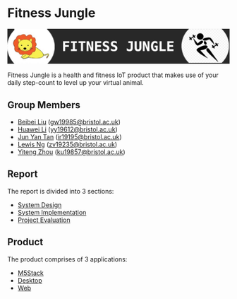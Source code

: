 # Fitness Jungle

![Logo](Portfolio/Images/logo.jpg)

Fitness Jungle is a health and fitness IoT product that makes use of your daily step-count to level up your virtual animal.

## Group Members

- [Beibei Liu](https://github.com/bebe1230) (gw19985@bristol.ac.uk)
- [Huawei Li](https://github.com/majyo) (yy19612@bristol.ac.uk)
- [Jun Yan Tan](https://github.com/junyan97) (ir19195@bristol.ac.uk)
- [Lewis Ng](https://github.com/LewisGitting) (zv19235@bristol.ac.uk)
- [Yiteng Zhou](https://github.com/YitengZhou) (ku19857@bristol.ac.uk)

## Report

The report is divided into 3 sections:
- [System Design](Portfolio/System_Design.md)
- [System Implementation](Portfolio/System_Implementation.md)
- [Project Evaluation](Portfolio/Project_Evaluation.md)

## Product

The product comprises of 3 applications:
- [M5Stack](Product/M5Stack)
- [Desktop](Product/Desktop)
- [Web](Product/Web)